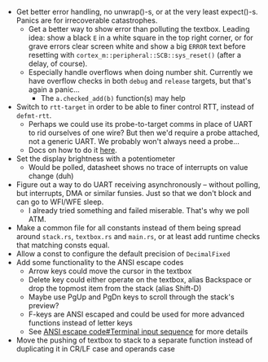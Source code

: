 - Get better error handling, no unwrap()-s, or at the very least expect()-s. Panics are for irrecoverable catastrophes.
  - Get a better way to show error than polluting the textbox. Leading idea: show a black `E` in a white square in the top right corner, or for grave errors clear screen white and show a big `ERROR` text before resetting with `cortex_m::peripheral::SCB::sys_reset()` (after a delay, of course).
  - Especially handle overflows when doing number shit. Currently we have overflow checks in both `debug` and `release` targets, but that's again a panic...
    - The `a.checked_add(b)` function(s) may help
- Switch to `rtt-target` in order to be able to finer control RTT, instead of `defmt-rtt`.
  - Perhaps we could use its probe-to-target comms in place of UART to rid ourselves of one wire? But then we'd require a probe attached, not a generic UART. We probably won't always need a probe...
  - Docs on how to do it [here](https://docs.rs/rtt-target/latest/rtt_target/#defmt-integration).
- Set the display brightness with a potentiometer
  - Would be polled, datasheet shows no trace of interrupts on value change (duh)
- Figure out a way to do UART receiving asynchronously – without polling, but interrupts, DMA or similar funsies. Just so that we don't block and can go to WFI/WFE sleep.
  - I already tried something and failed miserable. That's why we poll ATM.
- Make a common file for all constants instead of them being spread around `stack.rs`, `textbox.rs` and `main.rs`, or at least add runtime checks that matching consts equal.
- Allow a const to configure the default precision of `DecimalFixed`
- Add some functionality to the ANSI escape codes
  - Arrow keys could move the cursor in the textbox
  - Delete key could either operate on the textbox, alias Backspace or drop the topmost item from the stack (alias Shift-D)
  - Maybe use PgUp and PgDn keys to scroll through the stack's preview?
  - F-keys are ANSI escaped and could be used for more advanced functions instead of letter keys
  - See [ANSI escape code#Terminal input sequence](https://en.wikipedia.org/wiki/ANSI_escape_code?useskin=vector#Terminal_input_sequences) for more details
- Move the pushing of textbox to stack to a separate function instead of duplicating it in CR/LF case and operands case
